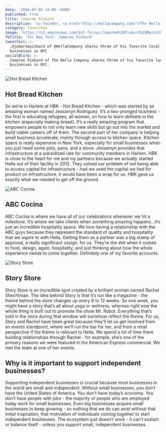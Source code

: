 ```yaml
---
date: '2016-07-05 14:09 -0400'
published: true
title: Jomaree Pinkard
description: 'co-founder, <a href="http://hellacompany.com/">The Hella Company</a>'
category: favorites
image: 'https://s3.amazonaws.com/bst-fornyc/Jomaree%20Pinkard%20Main%20Portrait.jpg'
fbTitle: 'For New York: Jomaree Pinkard'
tweetText: >-
  .@jomareepinkard of @HellaCompany shares three of his favorite local
  businesses in NYC
socialBlurb: >-
  Jomaree Pinkard of The Hella Company shares three of his favorite local
  businesses in NYC.
---
```

![Hot Bread Kitchen](https://s3.amazonaws.com/bst-fornyc/Jomaree%20Pinkard%20Hot%20Bread%20Kitchen.jpg)
## Hot Bread Kitchen
So we’re in Harlem at HBK - Hot Bread Kitchen - which was started by an amazing woman named Jessamyn Rodriguez. It’s a two-pronged business - the first is educating refugees, all women, on how to learn skillsets in the kitchen (especially making bread). It’s a really amazing program that empowers people to not only learn new skills but go out into the market and build viable careers off of them. The second part of her company is helping small business accelerate, mainly through access to kitchen space. Kitchen space is really expensive in New York, especially for small businesses when you just need some pots, pans, and a stove. Jessamyn provides that infrastructure at a subsidized rate for community members in Harlem. HBK is close to the heart for me and my partners because we actually started Hella out of their facility in 2012. They solved our problem of not being able to access capital for infrastructure - had we used the capital we had for product on infrastructure, it would have been a wrap for us. HBK gave us exactly what we needed to get off the ground.

![ABC Cocina](https://s3.amazonaws.com/bst-fornyc/Jomaree%20Pinkard%20ABC%20Kitchen.jpg)
## ABC Cocina
ABC Cocina is where we have all of our celebrations whenever we hit a milestone. It’s where we take clients when something amazing happens...it’s just an incredible hospitality space. We love having a relationship with the ABC guys because they represent the standard of quality and hospitality that we aspire to with Hella. Getting them as a partner was a big stamp of approval, a really significant cosign, for us. They’re the shit when it comes to food, design, again, hospitality, and just thinking about how the whole experience needs to come together. Definitely one of my favorite accounts.

![Story Store](https://s3.amazonaws.com/bst-fornyc/Jomaree%20Pinkard%20Story%20Store.jpg)
## Story Store
Story Store is an incredible spot created by a brilliant woman named Rachel Shechtman. The idea behind Story is that it’s run like a magazine - the theme behind the store changes up every 8 to 12 weeks. So one week, you might have a story that’s all about yoga or wellness, whereas right now the whole thing is built out to promote the show Mr. Robot. Everything that’s sold in the store during that window will somehow reflect the theme. For us, Story and Rachel have been great because they’ll let us get involved from an events standpoint, where we’ll run the bar for her, and from a retail perspective if the theme is relevant to Hella. We spend a lot of time there building relationships through Rachel - for example, she’s one of the primary reasons we were featured in the American Express commercial. We met the team at one of her events.

## Why is it important to support independent businesses?
Supporting independent businesses is crucial because most businesses in the world are small and independent. Without small businesses, you don’t have the United States of America. You don’t have today’s economy. You don’t have people with jobs - the majority of people who are employed today work for small businesses. Even big businesses acquire small businesses to keep growing - so nothing that we do can exist without that initial inspiration, that motivation of individuals coming together to start independent businesses. The ecosystem just doesn’t work - it can’t sustain or balance itself - unless you support small, independent businesses.

